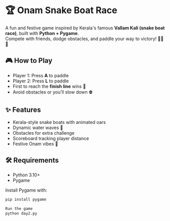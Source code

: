 # 🏆 Onam Snake Boat Race

A fun and festive game inspired by Kerala's famous **Vallam Kali (snake boat race)**, built with **Python + Pygame**.  
Compete with friends, dodge obstacles, and paddle your way to victory! 🚣‍♂️🎉

## 🎮 How to Play
- Player 1: Press **A** to paddle
- Player 2: Press **L** to paddle
- First to reach the **finish line** wins 🏁
- Avoid obstacles or you’ll slow down ⛔

## ✨ Features
- Kerala-style snake boats with animated oars
- Dynamic water waves 🌊
- Obstacles for extra challenge
- Scoreboard tracking player distance
- Festive Onam vibes 🎊



## 🛠 Requirements
- Python 3.10+  
- Pygame

Install Pygame with:
```bash
pip install pygame

Run the game
python day2.py




